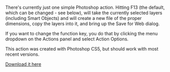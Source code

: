 There's currently just one simple Photoshop action. Hitting F13 (the default, which can be changed - see below), will take the currently selected layers (including Smart Objects) and will create a new file of the proper dimensions, copy the layers into it, and bring up the Save for Web dialog.

If you want to change the function key, you do that by clicking the menu dropdown on the Actions panel and select Action Options.

This action was created with Photoshop CS5, but should work with most recent versions.

[Download it here](https://github.com/qbunt/Photoshop-Web-Workflow/raw/master/web_workflow.atn)
